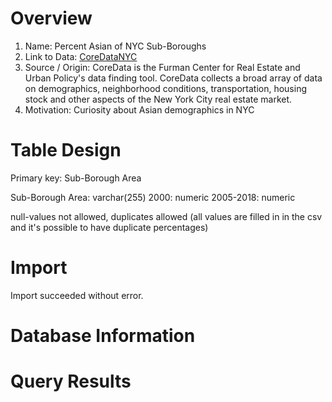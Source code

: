 # Overview

1. Name: Percent Asian of NYC Sub-Boroughs
2. Link to Data: [CoreDataNYC](http://app.coredata.nyc/)
3. Source / Origin: CoreData is the Furman Center for Real Estate and Urban Policy's data finding tool. CoreData collects a broad array of data on demographics, neighborhood conditions, transportation, housing stock and other aspects of the New York City real estate market.
4. Motivation: Curiosity about Asian demographics in NYC

# Table Design

Primary key: Sub-Borough Area

Sub-Borough Area: varchar(255)
2000: numeric
2005-2018: numeric

null-values not allowed, duplicates allowed (all values are filled in in the csv and it's possible to have duplicate percentages)

# Import

Import succeeded without error.

# Database Information


# Query Results

